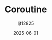 ---
title: "Coroutine"
layout: single
date: 2025-06-01
categories: [笔记]
tags: [Unity, Unity Engine]
author: "ljf12825"
---